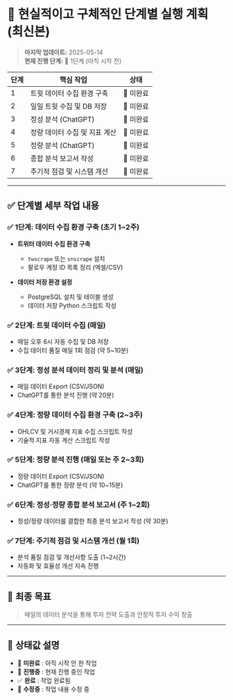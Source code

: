 # 📌 현실적이고 구체적인 단계별 실행 계획 (최신본)

> **마지막 업데이트:** 2025-05-14  
> **현재 진행 단계:** 🔲 1단계 (아직 시작 전)

| 단계 | 핵심 작업                     | 상태     |
| ---- | ----------------------------- | -------- |
| 1    | 트윗 데이터 수집 환경 구축    | 🔲 미완료 |
| 2    | 일일 트윗 수집 및 DB 저장     | 🔲 미완료 |
| 3    | 정성 분석 (ChatGPT)           | 🔲 미완료 |
| 4    | 정량 데이터 수집 및 지표 계산 | 🔲 미완료 |
| 5    | 정량 분석 (ChatGPT)           | 🔲 미완료 |
| 6    | 종합 분석 보고서 작성         | 🔲 미완료 |
| 7    | 주기적 점검 및 시스템 개선    | 🔲 미완료 |

---

## ✅ **단계별 세부 작업 내용**

### ✅ 1단계: 데이터 수집 환경 구축 (초기 1~2주)

- **트위터 데이터 수집 환경 구축**
  - `twscrape` 또는 `snscrape` 설치
  - 팔로우 계정 ID 목록 정리 (엑셀/CSV)

- **데이터 저장 환경 설정**
  - PostgreSQL 설치 및 테이블 생성
  - 데이터 저장 Python 스크립트 작성

### ✅ 2단계: 트윗 데이터 수집 (매일)

- 매일 오후 6시 자동 수집 및 DB 저장
- 수집 데이터 품질 매일 1회 점검 (약 5~10분)

### ✅ 3단계: 정성 분석 데이터 정리 및 분석 (매일)

- 매일 데이터 Export (CSV/JSON)
- ChatGPT를 통한 분석 진행 (약 20분)

### ✅ 4단계: 정량 데이터 수집 환경 구축 (2~3주)

- OHLCV 및 거시경제 지표 수집 스크립트 작성
- 기술적 지표 자동 계산 스크립트 작성

### ✅ 5단계: 정량 분석 진행 (매일 또는 주 2~3회)

- 정량 데이터 Export (CSV/JSON)
- ChatGPT를 통한 정량 분석 (약 10~15분)

### ✅ 6단계: 정성·정량 종합 분석 보고서 (주 1~2회)

- 정성/정량 데이터를 결합한 최종 분석 보고서 작성 (약 30분)

### ✅ 7단계: 주기적 점검 및 시스템 개선 (월 1회)

- 분석 품질 점검 및 개선사항 도출 (1~2시간)
- 자동화 및 효율성 개선 지속 진행

---

## 🥅 **최종 목표**

> 매일의 데이터 분석을 통해 투자 전략 도출과 안정적 투자 수익 창출

---

## 🔖 **상태값 설명**

- 🔲 **미완료** : 아직 시작 안 한 작업
- 🔶 **진행중** : 현재 진행 중인 작업
- ✅ **완료** : 작업 완료됨
- 🔵 **수정중** : 작업 내용 수정 중
